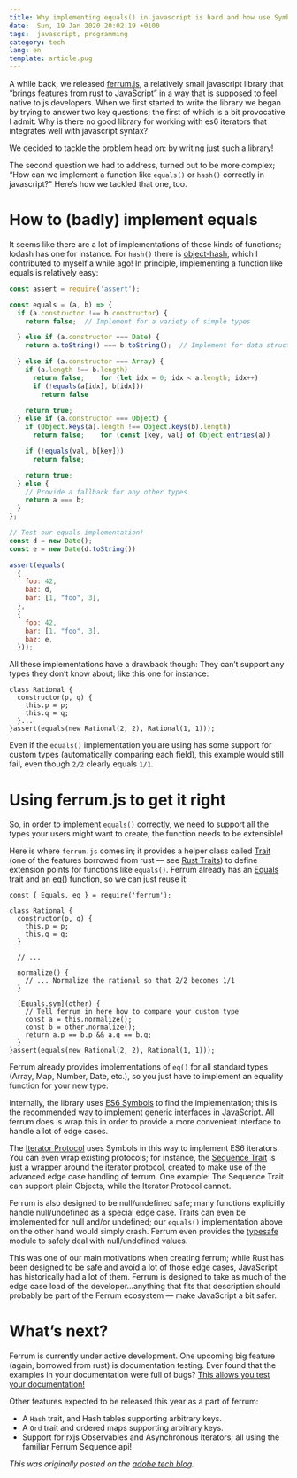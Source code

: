 ```yaml
---
title: Why implementing equals() in javascript is hard and how use Symbols to do it correctly!
date:  Sun, 19 Jan 2020 20:02:19 +0100
tags:  javascript, programming
category: tech
lang: en
template: article.pug
---
```


A while back, we released [ferrum.js](https://github.com/adobe/ferrum),
a relatively small javascript library that “brings features from rust to
JavaScript” in a way that is supposed to feel native to js developers.
When we first started to write the library we began by trying to answer
two key questions; the first of which is a bit provocative I admit: Why
is there no good library for working with es6 iterators that integrates
well with javascript syntax?

We decided to tackle the problem head on: by writing just such a
library!

The second question we had to address, turned out to be more complex;
“How can we implement a function like `equals()` or `hash()` correctly
in javascript?" Here’s how we tackled that one, too.

# How to (badly) implement equals

It seems like there are a lot of implementations of these kinds of
functions; lodash has one for instance. For `hash()` there is
[object-hash](https://github.com/puleos/object-hash), which I
contributed to myself a while ago! In principle, implementing a
function like equals is relatively easy:

```js
const assert = require('assert');

const equals = (a, b) => {
  if (a.constructor !== b.constructor) {
    return false;  // Implement for a variety of simple types

  } else if (a.constructor === Date) {
    return a.toString() === b.toString();  // Implement for data structures using recursion

  } else if (a.constructor === Array) {
    if (a.length !== b.length)
      return false;    for (let idx = 0; idx < a.length; idx++)
      if (!equals(a[idx], b[idx]))
        return false

    return true;
  } else if (a.constructor === Object) {
    if (Object.keys(a).length !== Object.keys(b).length)
      return false;    for (const [key, val] of Object.entries(a))

    if (!equals(val, b[key]))
      return false;

    return true;
  } else {
    // Provide a fallback for any other types
    return a === b;
  }
};

// Test our equals implementation!
const d = new Date();
const e = new Date(d.toString())

assert(equals(
  {
    foo: 42,
    baz: d,
    bar: [1, "foo", 3],
  },
  {
    foo: 42,
    bar: [1, "foo", 3],
    baz: e,
  }));
```

All these implementations have a drawback though: They can’t support any
types they don’t know about; like this one for instance:

```
class Rational {
  constructor(p, q) {
    this.p = p;
    this.q = q;
  }...
}assert(equals(new Rational(2, 2), Rational(1, 1)));
```

Even if the `equals()` implementation you are using has some support for
custom types (automatically comparing each field), this example would
still fail, even though `2/2` clearly equals `1/1`.

# Using ferrum.js to get it right

So, in order to implement `equals()` correctly, we need to support all
the types your users might want to create; the function needs to be
extensible!

Here is where `ferrum.js` comes in; it provides a helper class called
[Trait](https://www.ferrumjs.org/module-trait-Trait.html) (one of the
features borrowed from rust — see [Rust
Traits](https://doc.rust-lang.org/1.8.0/book/traits.html)) to define
extension points for functions like `equals()`. Ferrum already has an
[Equals](https://www.ferrumjs.org/module-stdtraits-Equals.html) trait
and an [eq()](https://www.ferrumjs.org/module-stdtraits.html#~eq)
function, so we can just reuse it:

``` ie if ig ih ii ij ik ct
const { Equals, eq } = require('ferrum');

class Rational {
  constructor(p, q) {
    this.p = p;
    this.q = q;
  }

  // ...

  normalize() {
    // ... Normalize the rational so that 2/2 becomes 1/1
  }

  [Equals.sym](other) {
    // Tell ferrum in here how to compare your custom type
    const a = this.normalize();
    const b = other.normalize();
    return a.p == b.p && a.q == b.q;
  }
}assert(equals(new Rational(2, 2), Rational(1, 1)));
```

Ferrum already provides implementations of `eq()` for all standard types
(Array, Map, Number, Date, etc.), so you just have to implement an
equality function for your new type.

Internally, the library uses [ES6 Symbols](https://developer.mozilla.org/en-US/docs/Web/JavaScript/Reference/Global_Objects/Symbol)
to find the implementation; this is the recommended way to implement
generic interfaces in JavaScript. All ferrum does is wrap this in order
to provide a more convenient interface to handle a lot of edge cases.

The [Iterator Protocol](https://developer.mozilla.org/en-US/docs/Web/JavaScript/Reference/Iteration_protocols)
uses Symbols in this way to implement ES6 iterators. You can even wrap
existing protocols; for instance, the [Sequence Trait](https://www.ferrumjs.org/module-sequence-Sequence.html) is just a
wrapper around the iterator protocol, created to make use of the
advanced edge case handling of ferrum. One example: The Sequence Trait
can support plain Objects, while the Iterator Protocol cannot.

Ferrum is also designed to be null/undefined safe; many functions
explicitly handle null/undefined as a special edge case. Traits can even
be implemented for null and/or undefined; our `equals()` implementation
above on the other hand would simply crash. Ferrum even provides the
[typesafe](https://www.ferrumjs.org/module-typesafe.html) module to
safely deal with null/undefined values.

This was one of our main motivations when creating ferrum; while Rust
has been designed to be safe and avoid a lot of those edge cases,
JavaScript has historically had a lot of them. Ferrum is designed to
take as much of the edge case load of the developer…anything that fits
that description should probably be part of the Ferrum ecosystem — make
JavaScript a bit safer.

# What’s next?

Ferrum is currently under active development. One upcoming big feature
(again, borrowed from rust) is documentation testing. Ever found that
the examples in your documentation were full of bugs? [This allows you
test your documentation!](https://github.com/adobe/ferrum.doctest/)

Other features expected to be released this year as a part of ferrum:

  - A `Hash` trait, and Hash tables supporting arbitrary keys.
  - A `Ord` trait and ordered maps supporting arbitrary keys.
  - Support for rxjs Observables and Asynchronous
    Iterators; all using the familiar Ferrum Sequence api!

*This was originally posted on the [adobe tech blog](https://medium.com/adobetech/ferrum-traits-a32309a613e7).*
